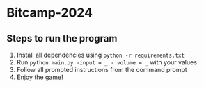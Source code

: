 # Bitcamp-2024
## Steps to run the program
1. Install all dependencies using `python -r requirements.txt`
3. Run `python main.py -input = _ - volume = _` with your values
4. Follow all prompted instructions from the command prompt
5. Enjoy the game!
